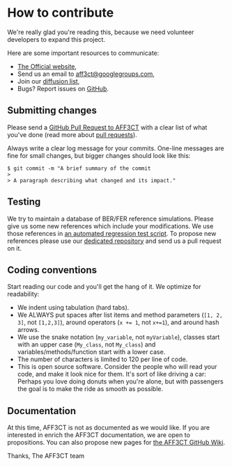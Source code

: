# How to contribute

We're really glad you're reading this, because we need volunteer developers to expand this project.

Here are some important resources to communicate:

  * [The Official website](http://aff3ct.github.io/),
  * Send us an email to [aff3ct@googlegroups.com](mailto:aff3ct@googlegroups.com),
  * Join our [diffusion list](https://groups.google.com/d/forum/aff3ct),
  * Bugs? Report issues on [GitHub](https://github.com/aff3ct/aff3ct/issues).

## Submitting changes

Please send a [GitHub Pull Request to AFF3CT](https://github.com/aff3ct/aff3ct/pull/new/master) with a clear list of what you've done (read more about [pull requests](http://help.github.com/pull-requests/)).

Always write a clear log message for your commits. One-line messages are fine for small changes, but bigger changes should look like this:

    $ git commit -m "A brief summary of the commit
    >
    > A paragraph describing what changed and its impact."

## Testing

We try to maintain a database of BER/FER reference simulations. Please give us some new references which include your modifications.
We use those references in [an automated regression test script](https://github.com/aff3ct/aff3ct/blob/master/ci/test-regression.py).
To propose new references please use our [dedicated repository](https://github.com/aff3ct/error_rate_references) and send us a pull request on it.

## Coding conventions

Start reading our code and you'll get the hang of it. We optimize for readability:

  * We indent using tabulation (hard tabs).
  * We ALWAYS put spaces after list items and method parameters (`[1, 2, 3]`, not `[1,2,3]`), around operators (`x += 1`, not `x+=1`), and around hash arrows.
  * We use the snake notation (`my_variable`, not `myVariable`), classes start with an upper case (`My_class`, not `My_class`) and variables/methods/function start with a lower case.
  * The number of characters is limited to 120 per line of code.
  * This is open source software. Consider the people who will read your code, and make it look nice for them. It's sort of like driving a car: Perhaps you love doing donuts when you're alone, but with passengers the goal is to make the ride as smooth as possible.

## Documentation

At this time, AFF3CT is not as documented as we would like. If you are interested in enrich the AFF3CT documentation, we are open to propositions.
You can also propose new pages for [the AFF3CT GitHub Wiki](https://github.com/aff3ct/aff3ct/wiki).

Thanks,
The AFF3CT team